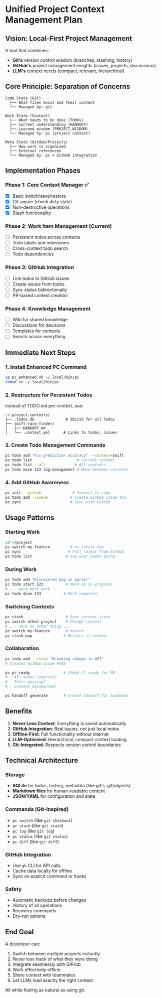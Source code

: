# Unified Project Context Management Plan

## Vision: Local-First Project Management

A tool that combines:
- **Git's** version control wisdom (branches, stashing, history)
- **GitHub's** project management insights (issues, projects, discussions)
- **LLM's** context needs (compact, relevant, hierarchical)

## Core Principle: Separation of Concerns

```
Code State (Git)
  ├── What files exist and their content
  └── Managed by: git

Work State (Context)
  ├── What needs to be done (TODOs)
  ├── Current understanding (HANDOFF)
  ├── Learned wisdom (PROJECT_WISDOM)
  └── Managed by: pc (project context)

Meta State (GitHub/Projects)
  ├── How work is organized
  ├── External references
  └── Managed by: pc + GitHub integration
```

## Implementation Phases

### Phase 1: Core Context Manager ✅
- [x] Basic switch/save/restore
- [x] Git-aware (check dirty state)
- [x] Non-destructive operations
- [x] Stash functionality

### Phase 2: Work Item Management (Current)
- [ ] Persistent todos across contexts
- [ ] Todo labels and milestones  
- [ ] Cross-context todo search
- [ ] Todo dependencies

### Phase 3: GitHub Integration
- [ ] Link todos to GitHub issues
- [ ] Create issues from todos
- [ ] Sync status bidirectionally
- [ ] PR-based context creation

### Phase 4: Knowledge Management
- [ ] Wiki for shared knowledge
- [ ] Discussions for decisions
- [ ] Templates for contexts
- [ ] Search across everything

## Immediate Next Steps

### 1. Install Enhanced PC Command
```bash
cp pc_enhanced.sh ~/.local/bin/pc
chmod +x ~/.local/bin/pc
```

### 2. Restructure for Persistent Todos
Instead of TODO.md per context, use:
```
~/.project-contexts/
├── .todos.db              # SQLite for all todos
├── zwift-race-finder/
│   ├── HANDOFF.md
│   └── .context.yml      # Links to todos, issues
```

### 3. Create Todo Management Commands
```bash
pc todo add "Fix prediction accuracy" --context=zwift
pc todo list                    # Current context
pc todo list --all             # All contexts
pc todo move 123 log-management # Move between contexts
```

### 4. Add GitHub Awareness
```bash
pc init --github              # Connect to repo
pc todo add --issue          # Create GitHub issue too
pc sync                      # Sync with GitHub
```

## Usage Patterns

### Starting Work
```bash
cd ~/project
pc switch my-feature         # or create new
pc sync                     # Pull latest from GitHub
pc todo list               # See what needs doing
```

### During Work
```bash
pc todo add "Discovered bug in parser"
pc todo start 123          # Mark as in-progress
# ... work work work ...
pc todo done 123          # Mark complete
```

### Switching Contexts
```bash
pc stash                   # Save current state
pc switch other-project    # Change context
# ... work on other thing ...
pc switch my-feature       # Return
pc stash pop              # Restore if needed
```

### Collaboration
```bash
pc todo add --issue "Breaking change in API"
# Creates GitHub issue #456

pc pr-ready               # Check if ready for PR
# - All todos complete? 
# - Tests passing?
# - Context documented?

pc handoff generate       # Create handoff for teammate
```

## Benefits

1. **Never Lose Context**: Everything is saved automatically
2. **GitHub Integration**: Real issues, not just local notes
3. **Offline-First**: Full functionality without internet
4. **LLM-Optimized**: Hierarchical, compact context loading
5. **Git-Integrated**: Respects version control boundaries

## Technical Architecture

### Storage
- **SQLite** for todos, history, metadata (like git's .git/objects)
- **Markdown files** for human-readable content
- **JSON/YAML** for configuration and state

### Commands (Git-Inspired)
- `pc switch` (like `git checkout`)
- `pc stash` (like `git stash`)  
- `pc log` (like `git log`)
- `pc status` (like `git status`)
- `pc diff` (like `git diff`)

### GitHub Integration
- Use `gh` CLI for API calls
- Cache data locally for offline
- Sync on explicit command or hooks

### Safety
- Automatic backups before changes
- History of all operations
- Recovery commands
- Dry-run options

## End Goal

A developer can:
1. Switch between multiple projects instantly
2. Never lose track of what they were doing
3. Integrate seamlessly with GitHub
4. Work effectively offline
5. Share context with teammates
6. Let LLMs load exactly the right context

All while feeling as natural as using git.